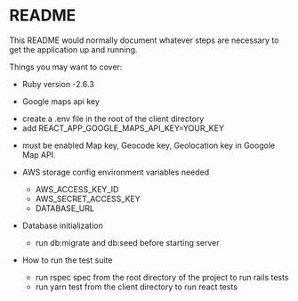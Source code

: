 # README

This README would normally document whatever steps are necessary to get the
application up and running.

Things you may want to cover:

* Ruby version
  -2.6.3

* Google maps api key
- create a .env file in the root of the client directory
- add REACT_APP_GOOGLE_MAPS_API_KEY=YOUR_KEY

* must be enabled Map key, Geocode key, Geolocation key in Googole Map API.

* AWS storage config environment variables needed
  - AWS_ACCESS_KEY_ID
  - AWS_SECRET_ACCESS_KEY
  - DATABASE_URL

* Database initialization
  - run db:migrate and db:seed before starting server

* How to run the test suite
  - run rspec spec from the root directory of the project to run rails tests
  - run yarn test from the client directory to run react tests


